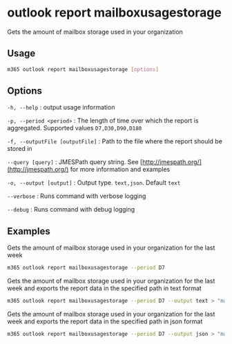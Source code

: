 # outlook report mailboxusagestorage

Gets the amount of mailbox storage used in your organization

## Usage

```sh
m365 outlook report mailboxusagestorage [options]
```

## Options

`-h, --help`
: output usage information

`-p, --period <period>`
: The length of time over which the report is aggregated. Supported values `D7,D30,D90,D180`

`-f, --outputFile [outputFile]`
: Path to the file where the report should be stored in

`--query [query]`
: JMESPath query string. See [http://jmespath.org/](http://jmespath.org/) for more information and examples

`-o, --output [output]`
: Output type. `text,json`. Default `text`

`--verbose`
: Runs command with verbose logging

`--debug`
: Runs command with debug logging

## Examples

Gets the amount of mailbox storage used in your organization for the last week

```sh
m365 outlook report mailboxusagestorage --period D7
```

Gets the amount of mailbox storage used in your organization for the last week and exports the report data in the specified path in text format

```sh
m365 outlook report mailboxusagestorage --period D7 --output text > "mailboxusagestorage.txt"
```

Gets the amount of mailbox storage used in your organization for the last week and exports the report data in the specified path in json format

```sh
m365 outlook report mailboxusagestorage --period D7 --output json > "mailboxusagestorage.json"
```
